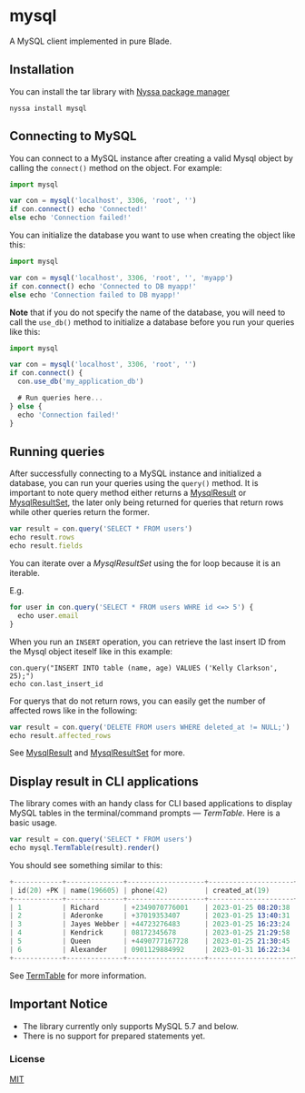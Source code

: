 # mysql

A MySQL client implemented in pure Blade.


## Installation

You can install the tar library with [Nyssa package manager](https://nyssa.bladelang.com)

```
nyssa install mysql
```

## Connecting to MySQL

You can connect to a MySQL instance after creating a valid Mysql object by calling the `connect()` method on the object. For example:

```js
import mysql

var con = mysql('localhost', 3306, 'root', '')
if con.connect() echo 'Connected!'
else echo 'Connection failed!'
```

You can initialize the database you want to use when creating the object like this:

```js
import mysql

var con = mysql('localhost', 3306, 'root', '', 'myapp')
if con.connect() echo 'Connected to DB myapp!'
else echo 'Connection failed to DB myapp!'
```

**Note** that if you do not specify the name of the database, you will need to call the `use_db()` method to initialize a database before you run your queries like this:

```js
import mysql

var con = mysql('localhost', 3306, 'root', '')
if con.connect() {
  con.use_db('my_application_db')

  # Run queries here...
} else {
  echo 'Connection failed!'
}
```

## Running queries

After successfully connecting to a MySQL instance and initialized a database, you can run your queries using the `query()` method. It is important to note query method either returns a [MysqlResult](#class-mysqlresult) or [MysqlResultSet](#class-mysqlresultset), the later only being returned for queries that return rows while other queries return the former.

```js
var result = con.query('SELECT * FROM users')
echo result.rows
echo result.fields
```

You can iterate over a *MysqlResultSet* using the for loop because it is an iterable.

E.g.

```js
for user in con.query('SELECT * FROM users WHRE id <=> 5') {
  echo user.email
}
```

When you run an `INSERT` operation, you can retrieve the last insert ID from the Mysql object iteself like in this example:

```
con.query("INSERT INTO table (name, age) VALUES ('Kelly Clarkson', 25);")
echo con.last_insert_id
```

For querys that do not return rows, you can easily get the number of affected rows like in the following:

```js
var result = con.query('DELETE FROM users WHERE deleted_at != NULL;')
echo result.affected_rows
```

See [MysqlResult](#class-mysqlresult) and [MysqlResultSet](#class-mysqlresultset) for more.

## Display result in CLI applications

The library comes with an handy class for CLI based applications to display MySQL tables in the terminal/command prompts &mdash; *TermTable*. Here is a basic usage.

```js
var result = con.query('SELECT * FROM users')
echo mysql.TermTable(result).render()
```

You should see something similar to this:

```s
+------------+--------------+-------------------+---------------------+
| id(20) +PK | name(196605) | phone(42)         | created_at(19)      |
+------------+--------------+-------------------+---------------------+
| 1          | Richard      | +2349070776001    | 2023-01-25 08:20:38 |
| 2          | Aderonke     | +37019353407      | 2023-01-25 13:40:31 |
| 3          | Jayes Webber | +44723276483      | 2023-01-25 16:23:24 |
| 4          | Kendrick     | 08172345678       | 2023-01-25 21:29:58 |
| 5          | Queen        | +4490777167728    | 2023-01-25 21:30:45 |
| 6          | Alexander    | 0901129884992     | 2023-01-31 16:22:34 |
+------------+--------------+-------------------+---------------------+
```

See [TermTable](#class-termtable) for more information.


## Important Notice

- The library currently only supports MySQL 5.7 and below.
- There is no support for prepared statements yet.

### License

[MIT](https://github.com/mcfriend99/mysql/blob/main/LICENSE)